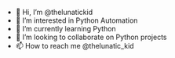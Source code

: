 - 👋 Hi, I’m @thelunatickid
- 👀 I’m interested in Python Automation
- 🌱 I’m currently learning Python
- 💞️ I’m looking to collaborate on Python projects
- 📫 How to reach me @thelunatic_kid

<!---
thelunatickid/thelunatickid is a ✨ special ✨ repository because its `README.md` (this file) appears on your GitHub profile.
You can click the Preview link to take a look at your changes.
--->
